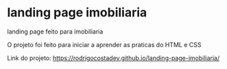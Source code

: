 # landing page imobiliaria
landing page feito para imobiliaria

O projeto foi feito para iniciar a aprender as praticas do HTML e CSS

Link do projeto:
https://rodrigocostadev.github.io/landing-page-imobiliaria/
